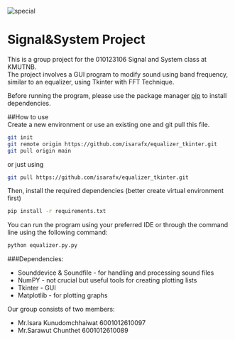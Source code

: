 ![special](https://user-images.githubusercontent.com/32303293/225433536-a8401d27-40eb-4277-8ccf-e526a19ae37f.png)

# Signal&System Project

This is a group project for the 010123106 Signal and System class at KMUTNB.<br>
The project involves a GUI program to modify sound using band frequency, similar to an equalizer, using Tkinter with FFT Technique.

Before running the program, please use the package manager [pip](https://pip.pypa.io/en/stable/) to install dependencies.<br>

##How to use<br>
Create a new environment or use an existing one and git pull this file. 
```bash
git init
git remote origin https://github.com/isarafx/equalizer_tkinter.git
git pull origin main
```
or just using
```bash
git pull https://github.com/isarafx/equalizer_tkinter.git
```
Then, install the required dependencies (better create virtual environment first) 
```bash
pip install -r requirements.txt
```
You can run the program using your preferred IDE or through the command line using the following command:
```bash
python equalizer.py.py
```

###Dependencies:

* Sounddevice & Soundfile - for handling and processing sound files
* NumPY - not crucial but useful tools for creating plotting lists
* Tkinter - GUI
* Matplotlib - for plotting graphs

Our group consists of two members:

  - Mr.Isara Kunudomchhaiwat 6001012610097
  - Mr.Sarawut Chunthet 6001012610089


